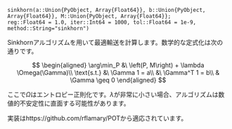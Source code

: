 ```
sinkhorn(a::Union{PyObject, Array{Float64}}, b::Union{PyObject, Array{Float64}}, M::Union{PyObject, Array{Float64}};
reg::Float64 = 1.0, iter::Int64 = 1000, tol::Float64 = 1e-9, method::String="sinkhorn")
```

Sinkhornアルゴリズムを用いて最適輸送を計算します。数学的な定式化は次の通りです。

$$
\begin{aligned}
\arg\min_P &\ \left(P, M\right) + \lambda \Omega(\Gamma)\\ 
\text{s.t.} &\ \Gamma 1 = a\\ 
&\ \Gamma^T 1 = b\\ 
& \Gamma \geq 0 
\end{aligned}
$$

ここで$\Omega$はエントロピー正則化です。$\lambda$が非常に小さい場合、アルゴリズムは数値的不安定性に直面する可能性があります。

実装はhttps://github.com/rflamary/POTから適応されています。  
